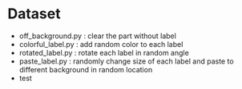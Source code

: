 # Dataset

  * off_background.py : clear the part without label
  * colorful_label.py : add random color to each label
  * rotated_label.py  : rotate each label in random angle
  * paste_label.py    : randomly change size of each label and paste to different background in random location
  * test
